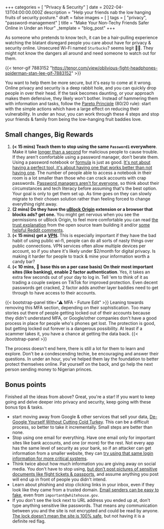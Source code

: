 +++
categories = [ "Privacy & Security" ]
date = 2022-04-13T04:00:00.000Z
description = "Help your friends nab the low hanging fruits of security posture."
draft = false
images = [ ]
tags = [ "privacy", "password-management" ]
title = "Make Your Non-Techy Friends Safer Online in Under an Hour"
_template = "blog_post"
+++

As someone who pretends to know tech, it can be a hair-pulling experience watching the blatant disregard people you care about have for privacy & security online. Unsecured Wi-Fi named `Sturbucks`? seems legit 🤦‍♀️. They might not know the dangers all around and need someone to watch out for them.

{{< tenor-gif 7883152 "https://tenor.com/view/oblivious-fight-headphones-spiderman-stan-lee-gif-7883152" >}}

You want to help them be more secure, but it's easy to come at it wrong. Online privacy and security is a deep rabbit hole, and you can quickly drop people in over their head. If the task becomes daunting, or your approach makes them defensive, they likely won't bother. Instead of hammering them with information and tasks, follow the [Pareto Principle](https://lawsofux.com/pareto-principle) (80/20 rule): start with the simple actions which have a large effect on reducing their vulnerability. In under an hour, you can work through these 4 steps and stop your friends & family from being the low-hanging fruit baddies love.

## Small changes, Big Rewards

1. **(< 15 mins) Teach them to stop using the same `Password1` everywhere**. Make it take [longer than a second](https://www.techrepublic.com/article/most-of-the-worlds-most-popular-passwords-can-be-cracked-in-under-a-second/) for malicious people to cause trouble. If they aren't comfortable using a password manager, don't berate them. Using a password notebook or [formula](https://hdf.net/password-formulas/) is just as good. [It's not about having a perfect tool, it's about having one that works better than not having one](https://www.troyhunt.com/password-managers-dont-have-to-be-perfect-they-just-have-to-be-better-than-not-having-one/). The number of people able to access a notebook in their room is a lot smaller than those who can crack accounts with crap passwords. [Password managers aren't for everyone](https://medium.com/@stuartschechter/before-you-use-a-password-manager-9f5949ccf168), so think about their circumstances and tech literacy before assuming that's the best option. Your goal is only to get them set up. As time goes on they can slowly migrate to their chosen solution rather than feeling forced to change everything right away.
2. **(2 mins) Do they have the [uBlock Origin](https://ublockorigin.com/) extension or a browser that blocks ads? get one.** You might get nervous when you see the permissions or uBlock Origin, to feel more comfortable you can read [the trust explanation](https://github.com/gorhill/uBlock/wiki/Can-you-trust-uBlock-Origin%3F) from the open source team building it and/or [some helpful Reddit comments](https://www.reddit.com/r/privacy/comments/amy91s/ublock_origin_permissions_ok/).
3. **(< 15 mins) get a** [**VPN**](https://restoreprivacy.com/vpn/)**.** This is especially important if they have the bad habit of using public wi-fi, people can do all sorts of nasty things over public connections. VPN services often allow multiple devices per account, so if you share it's likely under $2/month for digital privacy. Is making it harder for people to track & mine your information worth a candy bar?
4. **(< 10 mins,** 🤔 **base this on a per case basis)** **On their most important sites (like banking), enable 2 factor authentication**. Yes, it takes an extra few seconds out of your day to log in. Tell 'em to think of it as trading a couple swipes on TikTok for improved protection. Even decent passwords get cracked, 2 factor adds another layer baddies need to get through to have access to their accounts.

{{< bootstrap-panel title="⚠ MFA - Future Edit" >}}
   Leaning towards removing this MFA section, depending on their sophistication. Too many stories out there of people getting locked out of their accounts because they didn't understand MFA, or Google/other companies don't have a good process in place for people who's phones get lost. The protection is good, but getting locked out forever is a dangerous possibility. At least if a scammer takes it, you have a chance at getting the data back.
{{< /bootstrap-panel >}}

The process doesn't end here, there is still a lot for them to learn and explore. Don't be a condescending techie, be encouraging and answer their questions. In under an hour, you've helped them lay the foundation to better protect themselves online. Pat yourself on the back, and go help the next person sending money to Nigerian princes.

## Bonus points

Finished all the ideas from above? Great, you're a star! If you want to keep going and delve deeper into privacy and security, keep going with these bonus tips & tasks.

* start moving away from Google & other services that sell your data, [De-Google Yourself Without Cutting Cold Turkey](content/blog/de-google-yourself-without-cutting-cold-turkey.md). This can be a difficult process, so better to take it incrementally. Small steps are better than none.
* Stop using one email for everything. Have one email only for important sites like bank accounts, and one (or more) for the rest. Not every app has the same level of security as your bank, so if an attacker can get information from a smaller website, they can [try using that same login information for more critical systems](https://www.cloudflare.com/learning/bots/what-is-credential-stuffing/).
* Think twice about how much information you are giving away on social media. You don't have to stop using, [but don't post pictures of sensitive documents like flight tickets & passports](https://mango.pdf.zone/finding-former-australian-prime-minister-tony-abbotts-passport-number-on-instagram), and assume anything you post will end up in front of people you didn't intend.
* Learn about phishing and stop clicking links in your inbox, even if they look like they came from a trusted domain. [Email senders can be easy to fake](https://www.vox.com/recode/2020/4/2/21202852/coronavirus-scam-email-who-spoofing-domain-dmarc), even from `important@whitehouse.gov`.
* If you don't see the lock next to URL address you ended up at, don't type anything sensitive like passwords. That means any communication between you and the site is not encrypted and could be read by anyone. [The lock doesn't mean the site is 100% safe](https://www.xudongz.com/blog/2017/idn-phishing/), but not having it is a definite red flag.
